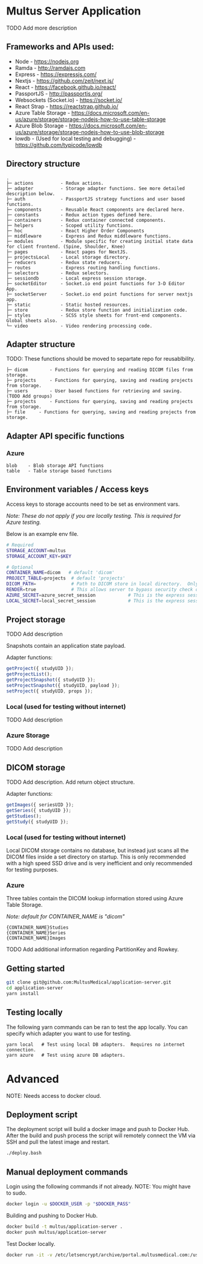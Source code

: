# Multus Server Application

TODO Add more description

## Frameworks and APIs used:

- Node - https://nodejs.org
- Ramda - http://ramdajs.com
- Express - https://expressjs.com/
- Nextjs - https://github.com/zeit/next.js/
- React - https://facebook.github.io/react/
- PassportJS - http://passportjs.org/
- Websockets (Socket.io) - https://socket.io/
- React Strap - https://reactstrap.github.io/
- Azure Table Storage - https://docs.microsoft.com/en-us/azure/storage/storage-nodejs-how-to-use-table-storage
- Azure Blob Storage - https://docs.microsoft.com/en-us/azure/storage/storage-nodejs-how-to-use-blob-storage
- lowdb - (Used for local testing and debugging) - https://github.com/typicode/lowdb

## Directory structure

```
.
├─ actions          - Redux actions.
├─ adapter          - Storage adapter functions. See more detailed description below.
├─ auth             - PassportJS strategy functions and user based functions.
├─ components       - Reusable React components are declared here.
├─ constants        - Redux action types defined here.
├─ containers       - Redux container connected components.
├─ helpers          - Scoped utility functions.
├─ hoc              - React Higher Order Components
├─ middleware       - Express and Redux middleware functions.
├─ modules          - Module specific for creating initial state data for client frontend. (Spine, Shoulder, Knee)
├─ pages            - React pages for NextJS.
├─ projectsLocal    - Local storage directory.
├─ reducers         - Redux state reducers.
├─ routes           - Express routing handling functions.
├─ selectors        - Redux selectors.
├─ sessiondb        - Local express session storage.
├─ socketEditor     - Socket.io end point functions for 3-D Editor App.
├─ socketServer     - Socket.io end point functions for server nextjs app.
├─ static           - Static hosted resources.
├─ store            - Redux store function and initialization code.
├─ styles           - SCSS style sheets for front-end components. Global sheets also.
└─ video            - Video rendering processing code.
```

## Adapter structure

TODO: These functions should be moved to separtate repo for reusablbility.

```
├─ dicom        - Functions for querying and reading DICOM files from storage.
├─ projects     - Functions for querying, saving and reading projects from storage.
├─ users        - User based functions for retrieving and saving. (TODO Add groups)
├─ projects     - Functions for querying, saving and reading projects from storage.
├─ file     - Functions for querying, saving and reading projects from storage.
```

## Adapter API specific functions

### Azure

```
blob    - Blob storage API functions
table   - Table storage based functions
```

## Environment variables / Access keys

Access keys to storage accounts need to be set as environment vars.

_Note: These do not apply if you are locally testing. This is required for Azure testing._

Below is an example env file.

```bash
# Required
STORAGE_ACCOUNT=multus
STORAGE_ACCOUNT_KEY=$KEY

# Optional
CONTAINER_NAME=dicom   # default 'dicom'
PROJECT_TABLE=projects  # default 'projects'
DICOM_PATH=             # Path to DICOM store in local directory.  Only used to local testing.
RENDER=true             # This allows server to bypass security check on socket.io connection.
AZURE_SECRET=azure_secret_session            # This is the express session secret for azure env.
LOCAL_SECRET=local_secret_session            # This is the express session secret for local env.
```

## Project storage

TODO Add description

Snapshots contain an application state payload.

Adapter functions:

```javascript
getProject({ studyUID });
getProjectList();
getProjectSnapshot({ studyUID });
setProjectSnapshot({ studyUID, payload });
setProject({ studyUID, props });
```

### Local (used for testing without internet)

TODO Add description

### Azure Storage

TODO Add description

## DICOM storage

TODO Add description. Add return object structure.

Adapter functions:

```javascript
getImages({ seriesUID });
getSeries({ studyUID });
getStudies();
getStudy({ studyUID });
```

### Local (used for testing without internet)

Local DICOM storage contains no database, but instead just scans all the DICOM files inside a set directory on startup. This is only recommended with a high speed SSD drive and is very inefficient and only recommended for testing purposes.

### Azure

Three tables contain the DICOM lookup information stored using Azure Table Storage.

_Note: default for CONTAINER_NAME is "dicom"_

```
{CONTAINER_NAME}Studies
{CONTAINER_NAME}Series
{CONTAINER_NAME}Images
```

TODO Add additional information regarding PartitionKey and Rowkey.

## Getting started

```sh
git clone git@github.com:MultusMedical/application-server.git
cd application-server
yarn install
```

## Testing locally

The following yarn commands can be ran to test the app locally. You can specify which adapter you want to use for testing.

```
yarn local   # Test using local DB adapters.  Requires no internet connection.
yarn azure   # Test using azure DB adapters.
```

# Advanced

NOTE: Needs access to docker cloud.

## Deployment script

The deployment script will build a docker image and push to Docker Hub. After the build and push process the script will remotely connect the VM via SSH and pull the latest image and restart.

```bash
./deploy.bash
```

## Manual deployment commands

Login using the following commands if not already. NOTE: You might have to sudo.

```sh
docker login -u $DOCKER_USER -p "$DOCKER_PASS"
```

Building and pushing to Docker Hub.

```sh
docker build -t multus/application-server .
docker push multus/application-server
```

Test Docker locally.

```bash
docker run -it -v /etc/letsencrypt/archive/portal.multusmedical.com:/usr/certs hackexpert/application-server
```
